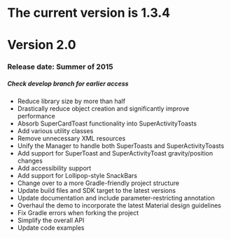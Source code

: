 The current version is 1.3.4
============================

Version 2.0
===========
### Release date: Summer of 2015
##### Check develop branch for earlier access
- Reduce library size by more than half
- Drastically reduce object creation and significantly improve performance
- Absorb SuperCardToast functionality into SuperActivityToasts
- Add various utility classes
- Remove unnecessary XML resources 
- Unify the Manager to handle both SuperToasts and SuperActivityToasts
- Add support for SuperToast and SuperActivityToast gravity/position changes
- Add accessibility support
- Add support for Lollipop-style SnackBars
- Change over to a more Gradle-friendly project structure
- Update build files and SDK target to the latest versions
- Update documentation and include parameter-restricting annotation
- Overhaul the demo to incorporate the latest Material design guidelines
- Fix Gradle errors when forking the project
- Simplify the overall API
- Update code examples
